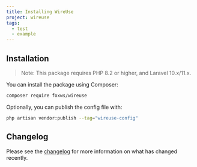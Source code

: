 ```yaml
---
title: Installing WireUse
project: wireuse
tags:
  - test
  - example
---
```


## Installation

> Note: This package requires PHP 8.2 or higher, and Laravel 10.x/11.x.

You can install the package using Composer:

```bash
composer require foxws/wireuse
```

Optionally, you can publish the config file with:

```bash
php artisan vendor:publish --tag="wireuse-config"
```

## Changelog

Please see the [changelog](https://github.com/foxws/wireuse/blob/3.x/CHANGELOG.md) for more information on what has changed recently.
